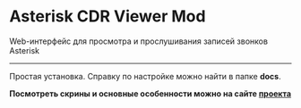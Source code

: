 # Asterisk CDR Viewer Mod

Web-интерфейс для просмотра и прослушивания записей звонков Asterisk

***
Простая установка. Справку по настройке можно найти в папке **docs**.

**Посмотреть скрины и основные особенности можно на сайте [проекта](http://prog-it.github.io/Asterisk-CDR-Viewer-Mod)**
